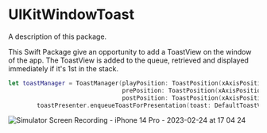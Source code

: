 # UIKitWindowToast

A description of this package.

This Swift Package give an opportunity to add a ToastView on the window of the app. The ToastView is added to the queue, retrieved and displayed immediately if it's 1st in the stack.

```swift
let toastManager = ToastManager(playPosition: ToastPosition(xAxisPosition: .center(), yAxisPosition: .top(constant: YAxisPosition.navigationBarIndent)),
                                prePosition: ToastPosition(xAxisPosition: .center(), yAxisPosition: .top(constant: YAxisPosition.notchIndent)),
                                postPosition: ToastPosition(xAxisPosition: .center(), yAxisPosition: .top(constant: YAxisPosition.notchIndent)))
        toastPresenter.enqueueToastForPresentation(toast: DefaultToastView(), toastManager: toastManager)
```

![Simulator Screen Recording - iPhone 14 Pro - 2023-02-24 at 17 04 24](https://user-images.githubusercontent.com/71278978/221198148-cdd9e838-d759-4839-97b3-2f91d1c240d9.gif)

